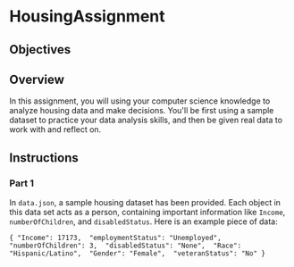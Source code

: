 # HousingAssignment

## Objectives

## Overview

In this assignment, you will using your computer science knowledge to analyze housing data and make decisions.
You'll be first using a sample dataset to practice your data analysis skills, and then be given real data to work with and reflect on.

## Instructions

### Part 1

In `data.json`, a sample housing dataset has been provided. Each object in this data set acts as a person, containing important information like `Income`, `numberOfChildren`, and `disabledStatus`. Here is an example piece of data:

`{
    "Income": 17173, 
    "employmentStatus": "Unemployed", 
    "numberOfChildren": 3, 
    "disabledStatus": "None", 
    "Race": "Hispanic/Latino", 
    "Gender": "Female", 
    "veteranStatus": "No"
}`



